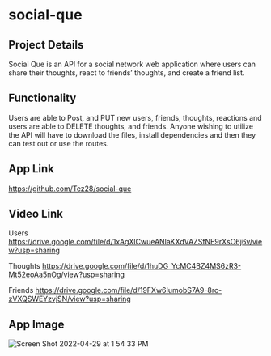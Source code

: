 # social-que

## Project Details

Social Que is an API for a social network web application where users can share their thoughts, react to friends’ thoughts, and create a friend list.

## Functionality
Users are able to Post, and PUT new users, friends, thoughts, reactions and users are able to DELETE thoughts, and friends. Anyone wishing to utilize the 
API will have to download the files, install dependencies and then they can test out or use the routes.

## App Link

https://github.com/Tez28/social-que

## Video Link

Users
https://drive.google.com/file/d/1xAgXlCwueANlaKXdVAZSfNE9rXsO6j6v/view?usp=sharing

Thoughts
https://drive.google.com/file/d/1huDG_YcMC4BZ4MS6zR3-Mt52eoAa5nOg/view?usp=sharing

Friends
https://drive.google.com/file/d/19FXw6IumobS7A9-8rc-zVXQSWEYzvjSN/view?usp=sharing

## App Image
![Screen Shot 2022-04-29 at 1 54 33 PM](https://user-images.githubusercontent.com/92187341/165998531-6f2c7304-6cb5-473d-b2c8-492d84b31996.png)
